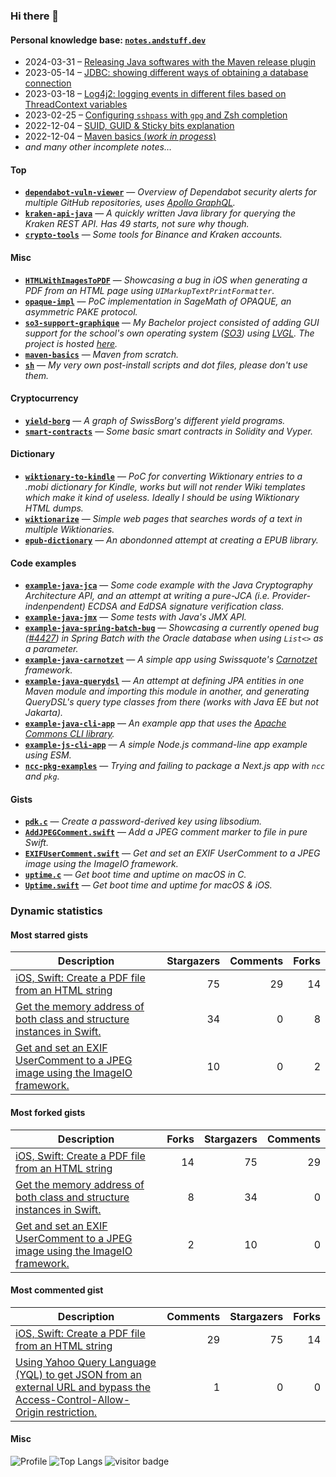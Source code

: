 ### Hi there 👋

#### Personal knowledge base: [`notes.andstuff.dev`](https://notes.andstuff.dev)

- 2024-03-31 – [Releasing Java softwares with the Maven release plugin](https://notes.andstuff.dev/prog/java/release/)
- 2023-05-14 – [JDBC: showing different ways of obtaining a database connection](https://notes.andstuff.dev/prog/java/jdbc)
- 2023-03-18 – [Log4j2: logging events in different files based on ThreadContext variables](https://notes.andstuff.dev/prog/java/log4j2)
- 2023-02-25 – [Configuring `sshpass` with `gpg` and Zsh completion](https://notes.andstuff.dev/softwares/sshpass)
- 2022-12-04 – [SUID, GUID & Sticky bits explanation](https://notes.andstuff.dev/os/linux/suid)
- 2022-12-04 – [Maven basics (*work in progess*)](https://notes.andstuff.dev/softwares/maven)
- *and many other incomplete notes…*

#### Top

- [**`dependabot-vuln-viewer`**](nyg/dependabot-vuln-viewer) — *Overview of Dependabot security alerts for multiple GitHub repositories, uses [Apollo GraphQL](apollographql/apollo-client).*
- [**`kraken-api-java`**](nyg/kraken-api-java) — *A quickly written Java library for querying the Kraken REST API. Has 49 starts, not sure why though.*
- [**`crypto-tools`**](nyg/crypto-tools) — *Some tools for Binance and Kraken accounts.*

#### Misc

- [**`HTMLWithImagesToPDF`**](nyg/HTMLWithImagesToPDF) — *Showcasing a bug in iOS when generating a PDF from an HTML page using `UIMarkupTextPrintFormatter`.*
- [**`opaque-impl`**](nyg/opaque-impl) — *PoC implementation in SageMath of OPAQUE, an asymmetric PAKE protocol.*
- [**`so3-support-graphique`**](https://gitlab.com/nyg/so3-support-graphique) — *My Bachelor project consisted of adding GUI support for the school's own operating system ([SO3](smartobjectoriented/so3)) using [LVGL](lvgl/lvgl). The project is hosted [here](https://nyg.gitlab.io/so3-support-graphique/index.html).*
- [**`maven-basics`**](https://git.sr.ht/~nyg/maven-basics) — *Maven from scratch.*
- [**`sh`**](https://git.sr.ht/~nyg/sh) — *My very own post-install scripts and dot files, please don't use them.*

#### Cryptocurrency

- [**`yield-borg`**](nyg/yield-borg) — *A graph of SwissBorg's different yield programs.*
- [**`smart-contracts`**](nyg/smart-contracts) — *Some basic smart contracts in Solidity and Vyper.*

#### Dictionary

- [**`wiktionary-to-kindle`**](nyg/wiktionary-to-kindle) — *PoC for converting Wiktionary entries to a .mobi dictionary for Kindle, works but will not render Wiki templates which make it kind of useless. Ideally I should be using Wiktionary HTML dumps.*
- [**`wiktionarize`**](nyg/wiktionarize) — *Simple web pages that searches words of a text in multiple Wiktionaries.*
- [**`epub-dictionary`**](nyg/epub-dictionary) — *An abondonned attempt at creating a EPUB library.*

#### Code examples

- [**`example-java-jca`**](https://git.sr.ht/~nyg/example-java-jca) — *Some code example with the Java Cryptography Architecture API, and an attempt at writing a pure-JCA (i.e. Provider-indenpendent) ECDSA and EdDSA signature verification class.*
- [**`example-java-jmx`**](https://git.sr.ht/~nyg/example-java-jmx) — *Some tests with Java's JMX API.*
- [**`example-java-spring-batch-bug`**](https://git.sr.ht/~nyg/example-java-spring-batch-bug) — *Showcasing a currently opened bug ([#4427](spring-projects/spring-batch/issues/4427)) in Spring Batch with the Oracle database when using `List<>` as a parameter.*
- [**`example-java-carnotzet`**](https://git.sr.ht/~nyg/example-java-carnotzet) — *A simple app using Swissquote's [Carnotzet](swissquote/carnotzet) framework.*
- [**`example-java-querydsl`**](https://git.sr.ht/~nyg/example-java-querydsl) — *An attempt at defining JPA entities in one Maven module and importing this module in another, and generating QueryDSL's query type classes from there (works with Java EE but not Jakarta).*
- [**`example-java-cli-app`**](https://git.sr.ht/~nyg/example-java-cli-app) — *An example app that uses the [Apache Commons CLI library](https://commons.apache.org/proper/commons-cli).*
- [**`example-js-cli-app`**](https://git.sr.ht/~nyg/example-js-cli-app) — *A simple Node.js command-line app example using ESM.*
- [**`ncc-pkg-examples`**](nyg/ncc-pkg-examples) — *Trying and failing to package a Next.js app with `ncc` and `pkg`.*

#### Gists

- [**`pdk.c`**](https://gist.github.com/nyg/e366c27a70a77bf06581a0e6a8211cc9) — *Create a password-derived key using libsodium.*
- [**`AddJPEGComment.swift`**](https://gist.github.com/nyg/bdeae8190a41b4b56bde8e13dd471ecc) — *Add a JPEG comment marker to file in pure Swift.*
- [**`EXIFUserComment.swift`**](https://gist.github.com/nyg/c90f36abbd30f72c8b6681ef23db886b) — *Get and set an EXIF UserComment to a JPEG image using the ImageIO framework.*
- [**`uptime.c`**](https://gist.github.com/nyg/dbdef21a1a0632c389d4d756d4fc1c0d) — *Get boot time and uptime on macOS in C.*
- [**`Uptime.swift`**](https://gist.github.com/nyg/d81308a92fbf7e9c44c5f72db5ee2171) — *Get boot time and uptime for macOS & iOS.*

### Dynamic statistics

#### Most starred gists

| Description | Stargazers | Comments | Forks
| --- | ---: | ---: | ---: |
| [iOS, Swift: Create a PDF file from an HTML string](https://gist.github.com/b8cd742250826cb1471f) | 75 | 29 | 14
| [Get the memory address of both class and structure instances in Swift.](https://gist.github.com/b6a80bf79e72599230c312c69e963e60) | 34 | 0 | 8
| [Get and set an EXIF UserComment to a JPEG image using the ImageIO framework.](https://gist.github.com/c90f36abbd30f72c8b6681ef23db886b) | 10 | 0 | 2

#### Most forked gists

| Description | Forks | Stargazers | Comments
| --- | ---: | ---: | ---: |
| [iOS, Swift: Create a PDF file from an HTML string](https://gist.github.com/b8cd742250826cb1471f) | 14 | 75 | 29
| [Get the memory address of both class and structure instances in Swift.](https://gist.github.com/b6a80bf79e72599230c312c69e963e60) | 8 | 34 | 0
| [Get and set an EXIF UserComment to a JPEG image using the ImageIO framework.](https://gist.github.com/c90f36abbd30f72c8b6681ef23db886b) | 2 | 10 | 0

#### Most commented gist

| Description | Comments | Stargazers | Forks
| --- | ---: | ---: | ---: |
| [iOS, Swift: Create a PDF file from an HTML string](https://gist.github.com/b8cd742250826cb1471f) | 29 | 75 | 14
| [Using Yahoo Query Language (YQL) to get JSON from an external URL and bypass the Access-Control-Allow-Origin restriction.](https://gist.github.com/d5c906a47dbeb9ad84cbed9fd207105d) | 1 | 0 | 0

#### Misc

![Profile](https://github-readme-stats.vercel.app/api?username=nyg&show_icons=true&show=discussions_started)
![Top Langs](https://github-readme-stats.vercel.app/api/top-langs/?username=nyg&layout=compact)
![visitor badge](https://visitor-badge.laobi.icu/badge?page_id=nyg.nyg)
